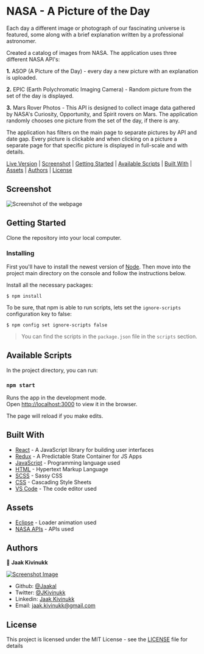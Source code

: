 # NASA - A Picture of the Day

Each day a different image or photograph of our fascinating universe is featured, some along with a brief explanation written by a professional astronomer.

Created a catalog of images from NASA. The application uses three different NASA API's:

**1.** ASOP (A Picture of the Day) - every day a new picture with an explanation is uploaded.

**2.** EPIC (Earth Polychromatic Imaging Camera) - Random picture from the set of the day is displayed.

**3.** Mars Rover Photos - This API is designed to collect image data gathered by NASA's Curiosity, Opportunity, and Spirit rovers on Mars. The application randomly chooses one picture from the set of the day, if there is any.

The application has filters on the main page to separate pictures by API and date gap. Every picture is clickable and when clicking on a picture a separate page for that specific picture is displayed in full-scale and with details.

<div class="button-group">
  <a href="https://jaakal.github.io/nasa-apod/" class="button">Live Version</a> |
  <a href="#screenshot" class="button">Screenshot</a> |
  <a href="#getting-started" class="button">Getting Started</a> |
  <a href="#available-scripts" class="button">Available Scripts</a> |
  <a href="#built-with" class="button">Built With</a> |
  <a href="#assets" class="button">Assets</a> |
  <a href="#authors" class="button">Authors</a> |
  <a href="#license" class="button">License</a>
</div>

## Screenshot

![Screenshot of the webpage](src/images/screenshot.png)

## Getting Started

Clone the repository into your local computer.

### Installing

First you'll have to install the newest version of [Node](https://nodejs.org/en/download/). Then move into the project main directory on the console and follow the instructions below. 

Install all the necessary packages:

```
$ npm install
```

To be sure, that npm is able to run scripts, lets set the `ignore-scripts` configuration key to false:

```
$ npm config set ignore-scripts false
```

> You can find the scripts in the `package.json` file in the `scripts` section.

## Available Scripts

In the project directory, you can run:

### `npm start`

Runs the app in the development mode.<br />
Open [http://localhost:3000](http://localhost:3000) to view it in the browser.

The page will reload if you make edits.

## Built With

* [React](https://reactjs.org/) - A JavaScript library for building user interfaces
* [Redux](https://redux.js.org/) - A Predictable State Container for JS Apps
* [JavaScript](https://www.javascript.com/) - Programming language used
* [HTML](https://en.wikipedia.org/wiki/HTML) - Hypertext Markup Language
* [SCSS](https://sass-lang.com/) - Sassy CSS
* [CSS](https://www.w3.org/Style/CSS/Overview.en.html) - Cascading Style Sheets
* [VS Code](https://code.visualstudio.com/) - The code editor used

## Assets

* [Eclipse](https://loading.io/spinner/eclipse/-eclipse-ring-circle-rotate) - Loader animation used
* [NASA APIs](https://api.nasa.gov/) - APIs used

## Authors

👤 **Jaak Kivinukk**

<a href="https://github.com/Jaakal" target="_blank">

  ![Screenshot Image](src/images/jaak-profile.png) 

</a>

- Github: [@Jaakal](https://github.com/Jaakal)
- Twitter: [@JKivinukk](https://twitter.com/JKivinukk)
- Linkedin: [Jaak Kivinukk](https://www.linkedin.com/in/jaak-kivinukk)
- Email: [jaak.kivinukk@gmail.com](jaak.kivinukk@gmail.com)

## License

This project is licensed under the MIT License - see the [LICENSE](LICENSE) file for details